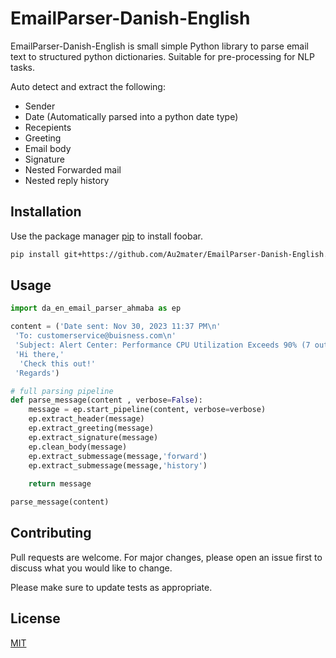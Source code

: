 # EmailParser-Danish-English
EmailParser-Danish-English is small simple Python library to parse email text to structured python dictionaries.
Suitable for pre-processing for NLP tasks.

Auto detect and extract the following:
 - Sender
 - Date (Automatically parsed into a python date type)
 - Recepients
 - Greeting
 - Email body
 - Signature
 - Nested Forwarded mail
 - Nested reply history

## Installation

Use the package manager [pip](https://pip.pypa.io/en/stable/) to install foobar.

```bash
pip install git+https://github.com/Au2mater/EmailParser-Danish-English.git
```

## Usage

```python
import da_en_email_parser_ahmaba as ep

content = ('Date sent: Nov 30, 2023 11:37 PM\n'
 'To: customerservice@buisness.com\n'
 'Subject: Alert Center: Performance CPU Utilization Exceeds 90% (7 out of threshold / 8 total) -  Escalation Step 1\n'
 'Hi there,'
  'Check this out!'
 'Regards')

# full parsing pipeline
def parse_message(content , verbose=False):
    message = ep.start_pipeline(content, verbose=verbose)
    ep.extract_header(message)
    ep.extract_greeting(message)
    ep.extract_signature(message)
    ep.clean_body(message)
    ep.extract_submessage(message,'forward')
    ep.extract_submessage(message,'history')
    
    return message

parse_message(content)

```

## Contributing

Pull requests are welcome. For major changes, please open an issue first
to discuss what you would like to change.

Please make sure to update tests as appropriate.

## License

[MIT](https://choosealicense.com/licenses/mit/)
